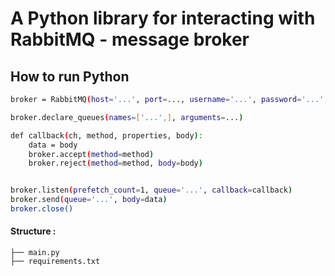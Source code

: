 # A Python library for interacting with RabbitMQ - message broker

## How to run Python
```bash
broker = RabbitMQ(host='...', port=..., username='...', password='...', heartbeat=...)

broker.declare_queues(names=['...',], arguments=...)

def callback(ch, method, properties, body):
    data = body
    broker.accept(method=method)
    broker.reject(method=method, body=body)


broker.listen(prefetch_count=1, queue='...', callback=callback)
broker.send(queue='...', body=data)
broker.close()
```

#### Structure :
```
├── main.py
├── requirements.txt
```
